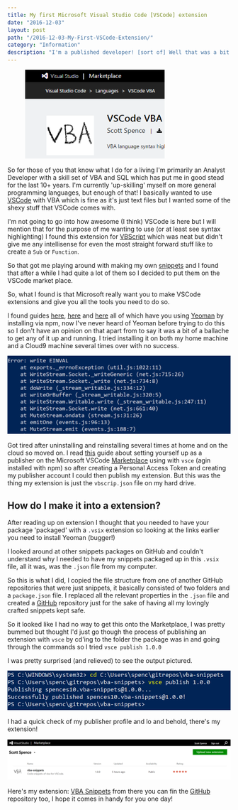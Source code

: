 ```yaml
---
title: My first Microsoft Visual Studio Code [VSCode] extension
date: "2016-12-03"
layout: post
path: "/2016-12-03-My-First-VSCode-Extension/"
category: "Information"
description: "I'm a published developer! [sort of] Well that was a bit painful, well not actually I mean from the documentation I feel I was a bit mislead."
---
```


<figure class="floatRight">
	<img style="height: 200px;" src="./visual-studio-marketplace.png" alt="git">
	<!--<figcaption></figcaption>-->
</figure>

So for those of you that know what I do for a living I'm primarily an Analyst Developer with a skill set of VBA and SQL which has put me in good stead for the last 10+ years. I'm currently 'up-skilling' myself on more general programming languages, but enough of that! I basically wanted to use [VSCode][vscode] with VBA which is fine as it's just text files but I wanted some of the shexy stuff that VSCode comes with.

I'm not going to go into how awesome (I think) VSCode is here but I will mention that for the purpose of me wanting to use (or at least see syntax highlighting) I found this extension for [VBScript][vbscript] which was neat but didn't give me any intellisense for even the most straight forward stuff like to create a `Sub` or `Function`.

So that got me playing around with making my own [snippets][snippets] and I found that after a while I had quite a lot of them so I decided to put them on the VSCode market place.

So, what I found is that Microsoft really want you to make VSCode extensions and give you all the tools you need to do so.

I found guides [here][guide1], [here][guide2] and [here][guide3] all of which have you using [Yeoman](http://yeoman.io/) by installing via npm, now I've never heard of Yeoman before trying to do this so I don't have an opinion on that apart from to say it was a bit of a ballache to get any of it up and running. I tried installing it on both my home machine and a Cloud9 machine several times over with no success.

![YeomanErr](./yeoman-err.png)

Got tired after uninstalling and reinstalling several times at home and on the cloud so moved on. I read [this](https://code.visualstudio.com/docs/tools/vscecli) guide about setting yourself up as a publisher on the Microsoft VSCode [Marketplace](https://marketplace.visualstudio.com/) using with `vsce` (agin installed with npm) so after creating a Personal Access Token and creating my publisher account I could then publish my extension. But this was the thing my extension is just the `vbscrip.json` file on my hard drive.

## How do I make it into a extension?

After reading up on extension I thought that you needed to have your package 'packaged' with a `.vsix` extension so looking at the links earlier you need to install Yeoman (bugger!)

I looked around at other snippets packages on GitHub and couldn't understand why I needed to have my snippets packaged up in this `.vsix` file, all it was, was the `.json` file from my computer.

So this is what I did, I copied the file structure from one of another GitHub repositories that were just snippets, it basically consisted of two folders and a `package.json` file. I replaced all the relevant properties in the `.json` file and created a [GitHub](https://github.com/spences10/vba-snippets) repository just for the sake of having all my lovingly crafted snippets kept safe.

So it looked like I had no way to get this onto the Marketplace, I was pretty bummed but thought I'd just go though the process of publishing an extension with `vsce` by cd'ing to the folder the package was in and going through the commands so I tried `vsce publish 1.0.0`

I was pretty surprised (and relieved) to see the output pictured.

![vscePublish](./vsce-publish.png)

I had a quick check of my publisher profile and lo and behold, there's my extension!

![YeomanErr](./marketplace-extensions-management.png)

Here's my extension: [VBA Snippets](https://marketplace.visualstudio.com/items?itemName=spences10.vba-snippets) from there you can fin the [GitHub](https://github.com/spences10/vba-snippets) repository too, I hope it comes in handy for you one day!

<!-- Links -->
[vbscript]: https://marketplace.visualstudio.com/items?itemName=luggage66.VBScript
[vscode]: https://code.visualstudio.com/
[snippets]: https://code.visualstudio.com/Docs/customization/userdefinedsnippets
[guide1]: https://code.visualstudio.com/docs/extensions/overview
[guide2]: https://code.visualstudio.com/docs/extensions/example-hello-world
[guide3]: https://code.visualstudio.com/docs/extensions/testing-extensions

<!-- Images -->
